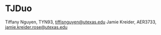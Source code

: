 # TJDuo
Tiffany Nguyen, TYN93, tiffisnguyen@utexas.edu
Jamie Kreider, AER3733, jamie.kreider.rose@utexas.edu
